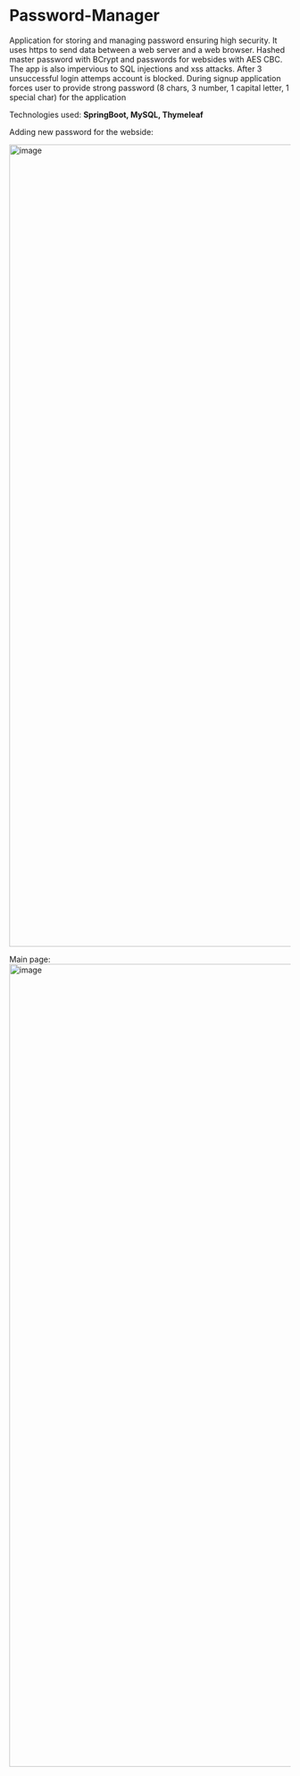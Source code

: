 # Password-Manager
Application for storing and managing password ensuring high security. It uses https to send data between a web server and a web browser.
Hashed master password with BCrypt and passwords for websides with AES CBC. The app is also impervious to SQL injections and xss attacks.
After 3 unsuccessful login attemps account is blocked. During signup application forces user to provide strong password (8 chars, 3 number,
1 capital letter, 1 special char) for the application 

Technologies used: **SpringBoot, MySQL, Thymeleaf**

Adding new password for the webside:

<img width="1436" alt="image" src="https://user-images.githubusercontent.com/61696629/160486629-d28c2734-7ed1-4329-a01d-823ea879f44e.png">

Main page:
<img width="1437" alt="image" src="https://user-images.githubusercontent.com/61696629/160486727-7803daf3-bdd6-4826-9b97-bc201f3d8360.png">

